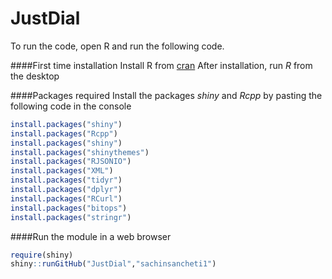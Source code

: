 # JustDial

To run the code, open R and run the following code.

####First time installation
Install R from [cran](cran.r-project.org)
After installation, run *R* from the desktop

####Packages required
Install the packages *shiny* and *Rcpp* by pasting the following code in the console
```r
install.packages("shiny")
install.packages("Rcpp")
install.packages("shiny")
install.packages("shinythemes")
install.packages("RJSONIO")
install.packages("XML")
install.packages("tidyr")
install.packages("dplyr")
install.packages("RCurl")
install.packages("bitops")
install.packages("stringr")
```

####Run the module in a web browser
```r
require(shiny)
shiny::runGitHub("JustDial","sachinsancheti1")
```
